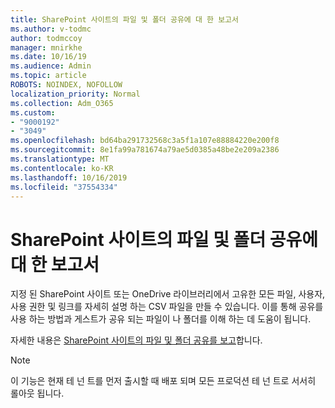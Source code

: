 ```yaml
---
title: SharePoint 사이트의 파일 및 폴더 공유에 대 한 보고서
ms.author: v-todmc
author: todmccoy
manager: mnirkhe
ms.date: 10/16/19
ms.audience: Admin
ms.topic: article
ROBOTS: NOINDEX, NOFOLLOW
localization_priority: Normal
ms.collection: Adm_O365
ms.custom:
- "9000192"
- "3049"
ms.openlocfilehash: bd64ba291732568c3a5f1a107e88884220e200f8
ms.sourcegitcommit: 8e1fa99a781674a79ae5d0385a48be2e209a2386
ms.translationtype: MT
ms.contentlocale: ko-KR
ms.lasthandoff: 10/16/2019
ms.locfileid: "37554334"
---
```

# <a name="report-on-file-and-folder-sharing-in-a-sharepoint-site"></a>SharePoint 사이트의 파일 및 폴더 공유에 대 한 보고서

지정 된 SharePoint 사이트 또는 OneDrive 라이브러리에서 고유한 모든 파일, 사용자, 사용 권한 및 링크를 자세히 설명 하는 CSV 파일을 만들 수 있습니다. 이를 통해 공유를 사용 하는 방법과 게스트가 공유 되는 파일이 나 폴더를 이해 하는 데 도움이 됩니다.

자세한 내용은 [SharePoint 사이트의 파일 및 폴더 공유를 보고](https://docs.microsoft.com/en-us/sharepoint/sharing-reports)합니다.

> [!NOTE]
> 이 기능은 현재 테 넌 트를 먼저 출시할 때 배포 되며 모든 프로덕션 테 넌 트로 서서히 롤아웃 됩니다.